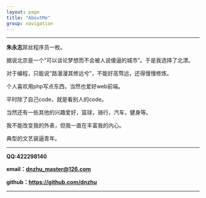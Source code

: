 ```yaml
---
layout: page
title: "AboutMe"
group: navigation
---
```


---

**朱永志**屌丝程序员一枚。

据说北京是一个“可以谈论梦想而不会被人说傻逼的城市”。于是我选择了北漂。

对于编程，只能说“路漫漫其修远兮”，不能好高骛远，还得慢慢修炼。

个人喜欢用php写点东西，当然也爱好web前端。

平时除了自己code，就是看别人的code。

当然还有一些其他的兴趣爱好，篮球，骑行，汽车，健身等。

我不能改变我的外表，但我一直在丰富我的内心。

典型的文艺装逼青年。

---

**QQ:422298140**

**email：dnzhu_master@126.com**

**github：https://github.com/dnzhu**

---
